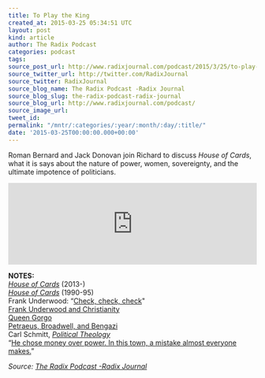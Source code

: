 ```yaml
---
title: To Play the King
created_at: 2015-03-25 05:34:51 UTC
layout: post
kind: article
author: The Radix Podcast
categories: podcast
tags: 
source_post_url: http://www.radixjournal.com/podcast/2015/3/25/to-play-the-king
source_twitter_url: http://twitter.com/RadixJournal
source_twitter: RadixJournal
source_blog_name: The Radix Podcast -Radix Journal
source_blog_slug: the-radix-podcast-radix-journal
source_blog_url: http://www.radixjournal.com/podcast/
source_image_url: 
tweet_id: 
permalink: "/mntr/:categories/:year/:month/:day/:title/"
date: '2015-03-25T00:00:00.000+00:00'
---
```

<p>Roman Bernard and Jack Donovan join Richard to discuss <em>House of Cards</em>, what it is says about the nature of power, women, sovereignty, and the ultimate impotence of politicians. </p>



<iframe scrolling="no" src="https://w.soundcloud.com/player/?url=https%3A//api.soundcloud.com/tracks/197567339&amp;color=ff5500&amp;auto_play=false&amp;hide_related=false&amp;show_comments=true&amp;show_user=true&amp;show_reposts=false" width="100%" frameborder="no" height="166"></iframe><p><strong>NOTES:</strong> <br>
<a href="http://www.imdb.com/title/tt1856010/"><em>House of Cards</em></a> (2013-) <br>
<a href="http://www.imdb.com/title/tt0098825/"><em>House of Cards</em></a> (1990-95) <br>
Frank Underwood: “<a href="http://www.moviemistakes.com/entry203800">Check, check, check</a>" <br>
<a href="http://religiondispatches.org/i-dont-buy-it-the-gospel-according-to-frank-underwood/">Frank Underwood and Christianity</a> <br>
<a href="https://www.youtube.com/watch?v=7tH1FzD1YY8">Queen Gorgo</a> <br>
<a href="http://mic.com/articles/18902/benghazi-cover-up-petraeus-resignation-may-have-been-a-bit-too-perfectly-timed">Petraeus, Broadwell, and Bengazi</a> <br>
Carl Schmitt, <a href="http://www.amazon.com/exec/obidos/ASIN/0226738892/washisummipub-20"><em>Political Theology</em></a> <br>
“<a href="https://www.youtube.com/watch?v=LYnnm3L12fA">He chose money over power. In this town, a mistake almost everyone makes.</a>”    </p><div class="">
    <i>Source: <a href="http://www.radixjournal.com/podcast/">The Radix Podcast -Radix Journal</a></i>
</div>

